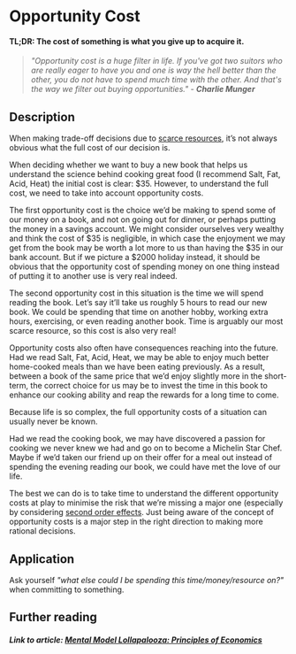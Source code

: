 # Opportunity Cost
#### TL;DR: The cost of something is what you give up to acquire it.
> *"Opportunity cost is a huge filter in life. If you've got two suitors who are really eager to have you and one is way the hell better than the other, you do not have to spend much time with the other. And that's the way we filter out buying opportunities."* - ***Charlie Munger***

## Description
When making trade-off decisions due to [scarce resources](https://github.com/interesting-git/worldly-wisdom/edit/main/mental-models/economics/principles-of-economics/scarcity.md), it’s not always obvious what the full cost of our decision is.

When deciding whether we want to buy a new book that helps us understand the science behind cooking great food (I recommend Salt, Fat, Acid, Heat) the initial cost is clear: $35. However, to understand the full cost, we need to take into account opportunity costs.

The first opportunity cost is the choice we’d be making to spend some of our money on a book, and not on going out for dinner, or perhaps putting the money in a savings account. We might consider ourselves very wealthy and think the cost of $35 is negligible, in which case the enjoyment we may get from the book may be worth a lot more to us than having the $35 in our bank account. But if we picture a $2000 holiday instead, it should be obvious that the opportunity cost of spending money on one thing instead of putting it to another use is very real indeed.

The second opportunity cost in this situation is the time we will spend reading the book. Let’s say it’ll take us roughly 5 hours to read our new book. We could be spending that time on another hobby, working extra hours, exercising, or even reading another book. Time is arguably our most scarce resource, so this cost is also very real!

Opportunity costs also often have consequences reaching into the future. Had we read Salt, Fat, Acid, Heat, we may be able to enjoy much better home-cooked meals than we have been eating previously. As a result, between a book of the same price that we’d enjoy slightly more in the short-term, the correct choice for us may be to invest the time in this book to enhance our cooking ability and reap the rewards for a long time to come.

Because life is so complex, the full opportunity costs of a situation can usually never be known.

Had we read the cooking book, we may have discovered a passion for cooking we never knew we had and go on to become a Michelin Star Chef. Maybe if we’d taken our friend up on their offer for a meal out instead of spending the evening reading our book, we could have met the love of our life.

The best we can do is to take time to understand the different opportunity costs at play to minimise the risk that we’re missing a major one (especially by considering [second order effects](https://github.com/interesting-git/worldly-wisdom/blob/main/mental-models/economics/second_order_effects.md). Just being aware of the concept of opportunity costs is a major step in the right direction to making more rational decisions.

## Application
Ask yourself *"what else could I be spending this time/money/resource on?"* when committing to something.

## Further reading
##### Link to article: [Mental Model Lollapalooza: Principles of Economics](https://david-r-phillips.medium.com/mental-model-lollapalooza-principles-of-economics-e5b797530f44)
